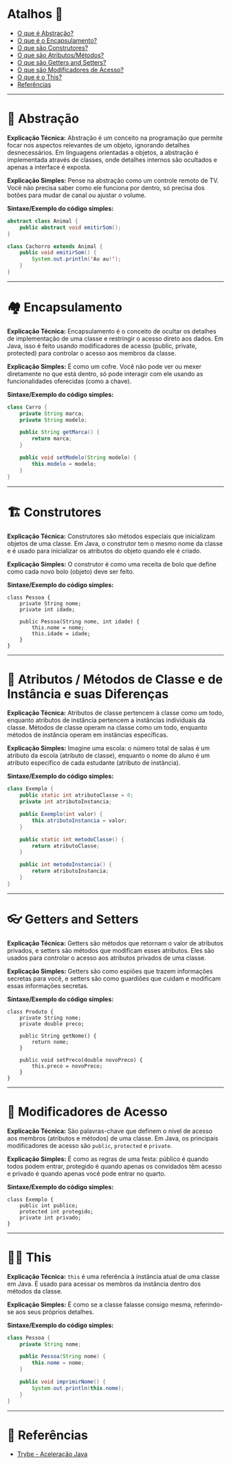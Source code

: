 # Atalhos 💨

- [O que é Abstração?](#-abstração)
- [O que é o Encapsulamento?](#-encapsulamento)
- [O que são Construtores?](#-construtores)
- [O que são Atributos/Métodos?](#-atributos-/-métodos-de-classe-e-de-instância-e-suas-diferenças)
- [O que são Getters and Setters?](#-getters-and-setters)
- [O que são Modificadores de Acesso?](#️-modificadores-de-acesso)
- [O que é o This?](#️-this)
- [Referências](#-referências)

---

# 🧱 Abstração

**Explicação Técnica:**
Abstração é um conceito na programação que permite focar nos aspectos relevantes de um objeto, ignorando detalhes desnecessários. Em linguagens orientadas a objetos, a abstração é implementada através de classes, onde detalhes internos são ocultados e apenas a interface é exposta.

**Explicação Simples:**
Pense na abstração como um controle remoto de TV. Você não precisa saber como ele funciona por dentro, só precisa dos botões para mudar de canal ou ajustar o volume.

**Sintaxe/Exemplo do código simples:**

```java
abstract class Animal {
    public abstract void emitirSom();
}

class Cachorro extends Animal {
    public void emitirSom() {
        System.out.println('Au au!');
    }
}
```

---

# 🏘 Encapsulamento

**Explicação Técnica:**
Encapsulamento é o conceito de ocultar os detalhes de implementação de uma classe e restringir o acesso direto aos dados. Em Java, isso é feito usando modificadores de acesso (public, private, protected) para controlar o acesso aos membros da classe.

**Explicação Simples:**
É como um cofre. Você não pode ver ou mexer diretamente no que está dentro, só pode interagir com ele usando as funcionalidades oferecidas (como a chave).

**Sintaxe/Exemplo do código simples:**

```java
class Carro {
    private String marca;
    private String modelo;

    public String getMarca() {
        return marca;
    }

    public void setModelo(String modelo) {
        this.modelo = modelo;
    }
}
```

---

# 🏗️ Construtores

**Explicação Técnica:**
Construtores são métodos especiais que inicializam objetos de uma classe. Em Java, o construtor tem o mesmo nome da classe e é usado para inicializar os atributos do objeto quando ele é criado.

**Explicação Simples:**
O construtor é como uma receita de bolo que define como cada novo bolo (objeto) deve ser feito.

**Sintaxe/Exemplo do código simples:**

```
class Pessoa {
    private String nome;
    private int idade;

    public Pessoa(String nome, int idade) {
        this.nome = nome;
        this.idade = idade;
    }
}
```

---

# 💎 Atributos / Métodos de Classe e de Instância e suas Diferenças

**Explicação Técnica:**
Atributos de classe pertencem à classe como um todo, enquanto atributos de instância pertencem a instâncias individuais da classe. Métodos de classe operam na classe como um todo, enquanto métodos de instância operam em instâncias específicas.

**Explicação Simples:**
Imagine uma escola: o número total de salas é um atributo da escola (atributo de classe), enquanto o nome do aluno é um atributo específico de cada estudante (atributo de instância).

**Sintaxe/Exemplo do código simples:**

```java
class Exemplo {
    public static int atributoClasse = 0;
    private int atributoInstancia;

    public Exemplo(int valor) {
        this.atributoInstancia = valor;
    }

    public static int metodoClasse() {
        return atributoClasse;
    }

    public int metodoInstancia() {
        return atributoInstancia;
    }
}
```

---

# 👓 Getters and Setters

**Explicação Técnica:**
Getters são métodos que retornam o valor de atributos privados, e setters são métodos que modificam esses atributos. Eles são usados para controlar o acesso aos atributos privados de uma classe.

**Explicação Simples:**
Getters são como espiões que trazem informações secretas para você, e setters são como guardiões que cuidam e modificam essas informações secretas.

**Sintaxe/Exemplo do código simples:**

```
class Produto {
    private String nome;
    private double preco;

    public String getNome() {
        return nome;
    }

    public void setPreco(double novoPreco) {
        this.preco = novoPreco;
    }
}
```

---

# 🔐 Modificadores de Acesso

**Explicação Técnica:**
São palavras-chave que definem o nível de acesso aos membros (atributos e métodos) de uma classe. Em Java, os principais modificadores de acesso são `public`, `protected` e `private`.

**Explicação Simples:**
É como as regras de uma festa: público é quando todos podem entrar, protegido é quando apenas os convidados têm acesso e privado é quando apenas você pode entrar no quarto.

**Sintaxe/Exemplo do código simples:**

```
class Exemplo {
    public int publico;
    protected int protegido;
    private int privado;
}
```

---

# 🙋‍♂️ This

**Explicação Técnica:**
`this` é uma referência à instância atual de uma classe em Java. É usado para acessar os membros da instância dentro dos métodos da classe.

**Explicação Simples:**
É como se a classe falasse consigo mesma, referindo-se aos seus próprios detalhes.

**Sintaxe/Exemplo do código simples:**

```java
class Pessoa {
    private String nome;

    public Pessoa(String nome) {
        this.nome = nome;
    }

    public void imprimirNome() {
        System.out.println(this.nome);
    }
}
```

---

# 🔗 Referências

- [Trybe - Aceleração Java](https://betrybe.com/)

